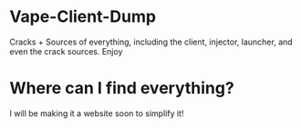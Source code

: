 # Vape-Client-Dump
Cracks + Sources of everything, including the client, injector, launcher, and even the crack sources. Enjoy

# Where can I find everything?
I will be making it a website soon to simplify it!
